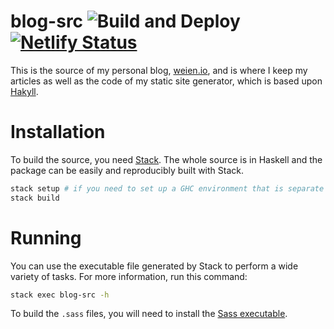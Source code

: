 # blog-src ![Build and Deploy](https://github.com/wei2912/blog-src/workflows/Build%20and%20Deploy/badge.svg) [![Netlify Status](https://api.netlify.com/api/v1/badges/5192b7f8-9f71-485e-acd2-a367b340afa1/deploy-status)](https://app.netlify.com/sites/weienio/deploys)

This is the source of my personal blog, [weien.io](https://weien.io), and is
where I keep my articles as well as the code of my static site generator, which
is based upon [Hakyll](https://jaspervdj.be/hakyll/).

# Installation

To build the source, you need [Stack](https://www.haskellstack.org/). The whole
source is in Haskell and the package can be easily and reproducibly built with
Stack.

```bash
stack setup # if you need to set up a GHC environment that is separate from your system
stack build
```

# Running

You can use the executable file generated by Stack to perform a wide variety of
tasks. For more information, run this command:

```bash
stack exec blog-src -h
```

To build the `.sass` files, you will need to install the [Sass executable](https://sass-lang.com/install).
